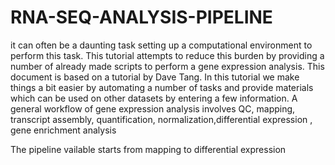 # RNA-SEQ-ANALYSIS-PIPELINE


it can often be a daunting task setting up a computational environment to perform this task. This tutorial attempts to reduce this burden by providing a number of already made scripts to perform a gene expression analysis. This document is based on a tutorial by Dave Tang. In this tutorial we make things a bit easier by automating a number of tasks and provide materials which can be used on other datasets by entering a few information. A general workflow of gene expression analysis involves QC, mapping, transcript assembly, quantification, normalization,differential expression , gene enrichment analysis

The pipeline vailable  starts from mapping to differential expression


